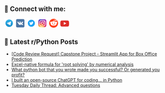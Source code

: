 ## 🔎 Connect with me:
[<img src="https://github.com/bullbesh/bullbesh/blob/main/images/Telegram.png" width="32" height="32" />](https://t.me/bullbesh)
[<img src="https://github.com/bullbesh/bullbesh/blob/main/images/VK.png" width="32" height="32" />](https://vk.com/bullbesh)
[<img src="https://github.com/bullbesh/bullbesh/blob/main/images/Twitter.png" width="32" height="32" />](https://twitter.com/bullbesh1)
[<img src="https://github.com/bullbesh/bullbesh/blob/main/images/Instagram.png" width="32" height="32" />](https://www.instagram.com/bullbesh)
[<img src="https://github.com/bullbesh/bullbesh/blob/main/images/Reddit.png" width="32" height="32" />](https://www.reddit.com/user/bullbesh)
[<img src="https://github.com/bullbesh/bullbesh/blob/main/images/YouTube.png" width="32" height="32" />](https://www.youtube.com/channel/UCtfjRs6uzgq5mfm8S06WTcg)

## 📕 Latest r/Python Posts
<!-- BLOG-POST-LIST:START -->
- [[Code Review Request] Capstone Project - Streamlit App for Box Office Prediction](https://www.reddit.com/r/Python/comments/1jojd8e/code_review_request_capstone_project_streamlit/)
- [Excel-native formula for &#39;root solving&#39; by numerical analysis](https://www.reddit.com/r/Python/comments/1jojbyq/excelnative_formula_for_root_solving_by_numerical/)
- [What python bot that you wrote made you successful? Or generated you profit?](https://www.reddit.com/r/Python/comments/1joj33o/what_python_bot_that_you_wrote_made_you/)
- [I built an open-source ChatGPT for coding... in Python](https://www.reddit.com/r/Python/comments/1joizb4/i_built_an_opensource_chatgpt_for_coding_in_python/)
- [Tuesday Daily Thread: Advanced questions](https://www.reddit.com/r/Python/comments/1joi4lc/tuesday_daily_thread_advanced_questions/)
<!-- BLOG-POST-LIST:END -->
